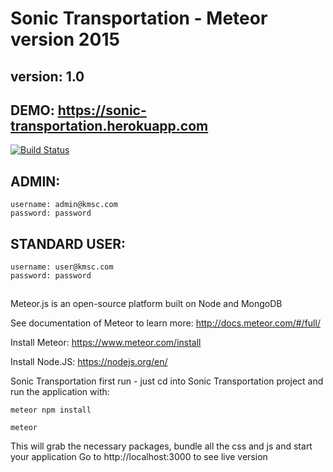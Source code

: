 # Sonic Transportation - Meteor version 2015
## version: 1.0
## DEMO: https://sonic-transportation.herokuapp.com

[![Build Status](https://travis-ci.org/CanJee/kmsc-appointment-system.svg?branch=develop)](https://travis-ci.org/CanJee/kmsc-appointment-system)

## ADMIN:

`username: admin@kmsc.com`      
`password: password`

## STANDARD USER:

`username: user@kmsc.com`   
`password: password`
##
Meteor.js is an open-source platform built on Node and MongoDB

See documentation of Meteor to learn more: http://docs.meteor.com/#/full/

Install Meteor: https://www.meteor.com/install

Install Node.JS: https://nodejs.org/en/

Sonic Transportation first run - just cd into Sonic Transportation project and run the application with:

`meteor npm install`

`meteor`

This will grab the necessary packages, bundle all the css and js and start your application
Go to http://localhost:3000 to see live version
